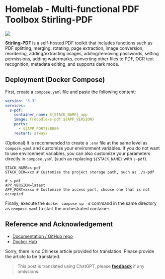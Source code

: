 # Homelab - Multi-functional PDF Toolbox Stirling-PDF

![](https://img.wiki-power.com/d/wiki-media/img/20230410172939.png)

**Stirling-PDF** is a self-hosted PDF toolkit that includes functions such as PDF splitting, merging, rotating, page extraction, image conversion, reordering, adding/extracting images, adding/removing passwords, setting permissions, adding watermarks, converting other files to PDF, OCR text recognition, metadata editing, and supports dark mode.

## Deployment (Docker Compose)

First, create a `compose.yaml` file and paste the following content:

```yaml title="compose.yaml"
version: "3.3"
services:
  s-pdf:
    container_name: ${STACK_NAME}_app
    image: frooodle/s-pdf:${APP_VERSION}
    ports:
      - ${APP_PORT}:8080
    restart: always
```

(Optional) It is recommended to create a `.env` file at the same level as `compose.yaml` and customize your environment variables. If you do not want to use environment variables, you can also customize your parameters directly in `compose.yaml` (such as replacing `${STACK_NAME}` with `s-pdf`).

```dotenv title=".env"
STACK_NAME=s-pdf
STACK_DIR=xxx # Customize the project storage path, such as ./s-pdf

# s-pdf
APP_VERSION=latest
APP_PORT=xxxx # Customize the access port, choose one that is not occupied
```

Finally, execute the `docker compose up -d` command in the same directory as `compose.yaml` to start the orchestrated container.

## Reference and Acknowledgement

- [Documentation / GitHub repo](https://github.com/Frooodle/Stirling-PDF)
- [Docker Hub](https://hub.docker.com/r/frooodle/s-pdf)

Sorry, there is no Chinese article provided for translation. Please provide the article to be translated.

> This post is translated using ChatGPT, please [**feedback**](https://github.com/linyuxuanlin/Wiki_MkDocs/issues/new) if any omissions.
